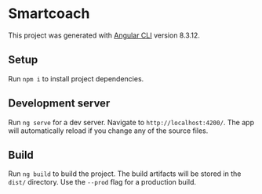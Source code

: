 # Smartcoach

This project was generated with [Angular CLI](https://github.com/angular/angular-cli) version 8.3.12.

## Setup

Run `npm i` to install project dependencies.

## Development server

Run `ng serve` for a dev server. Navigate to `http://localhost:4200/`. The app will automatically reload if you change any of the source files.

## Build

Run `ng build` to build the project. The build artifacts will be stored in the `dist/` directory. Use the `--prod` flag for a production build.
